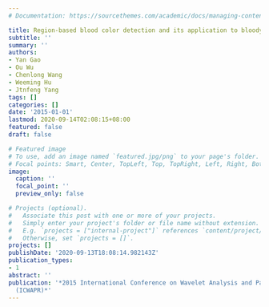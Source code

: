 ```yaml
---
# Documentation: https://sourcethemes.com/academic/docs/managing-content/

title: Region-based blood color detection and its application to bloody image filtering
subtitle: ''
summary: ''
authors:
- Yan Gao
- Ou Wu
- Chenlong Wang
- Weeming Hu
- Jtnfeng Yang
tags: []
categories: []
date: '2015-01-01'
lastmod: 2020-09-14T02:08:15+08:00
featured: false
draft: false

# Featured image
# To use, add an image named `featured.jpg/png` to your page's folder.
# Focal points: Smart, Center, TopLeft, Top, TopRight, Left, Right, BottomLeft, Bottom, BottomRight.
image:
  caption: ''
  focal_point: ''
  preview_only: false

# Projects (optional).
#   Associate this post with one or more of your projects.
#   Simply enter your project's folder or file name without extension.
#   E.g. `projects = ["internal-project"]` references `content/project/deep-learning/index.md`.
#   Otherwise, set `projects = []`.
projects: []
publishDate: '2020-09-13T18:08:14.982143Z'
publication_types:
- 1
abstract: ''
publication: '*2015 International Conference on Wavelet Analysis and Pattern Recognition
  (ICWAPR)*'
---
```


